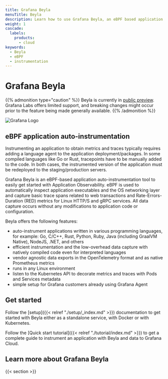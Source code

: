 ```yaml
---
title: Grafana Beyla
menuTitle: Beyla
description: Learn how to use Grafana Beyla, an eBPF based application auto-instrumentation tool.
weight: 1
cascade:
  labels:
    products:
      - cloud
keywords:
  - Beyla
  - eBPF
  - instrumentation
---
```


# Grafana Beyla

{{% admonition type="caution" %}}
Beyla is currently in [public preview](/docs/release-life-cycle/). Grafana Labs offers limited support, and breaking changes might occur prior to the feature being made generally available.
{{% /admonition %}}

![Grafana Logo](https://grafana.com/media/docs/grafana-cloud/beyla/beyla-logo.png)

## eBPF application auto-instrumentation

Instrumenting an application to obtain metrics and traces typically requires adding a language agent to the application deployment/packages. In some compiled languages like Go or Rust, tracepoints have to be manually added to the code. In both cases, the instrumented version of the application must be redeployed to the staging/production servers.

Grafana Beyla is an eBPF-based application auto-instrumentation tool to easily get started with Application Observability. eBPF is used to automatically inspect application executables and the OS networking layer and capture basic trace spans related to web transactions and Rate-Errors-Duration (RED) metrics for Linux HTTP/S and gRPC services. All data capture occurs without any modifications to application code or configuration.

Beyla offers the following features:

- auto-instrument applications written in various programming languages, for example: Go, C/C++, Rust, Python, Ruby, Java (including GraalVM Native), NodeJS, .NET, and others
- efficient instrumentation and the low-overhead data capture with natively compiled code even for interpreted languages
- vendor agnostic data exports in the OpenTelemetry format and as native Prometheus metrics
- runs in any Linux environment
- listen to the Kubernetes API to decorate metrics and traces with Pods and Services metadata
- simple setup for Grafana customers already using Grafana Agent

## Get started

Follow the [setup]({{< relref "./setup/_index.md" >}}) documentation to get started with Beyla either as a standalone
service, with Docker or with Kubernetes.

Follow the [Quick start tutorial]({{< relref "./tutorial/index.md" >}}) to get a complete guide to instrument an application with Beyla and data to Grafana Cloud.

## Learn more about Grafana Beyla

{{< section >}}
